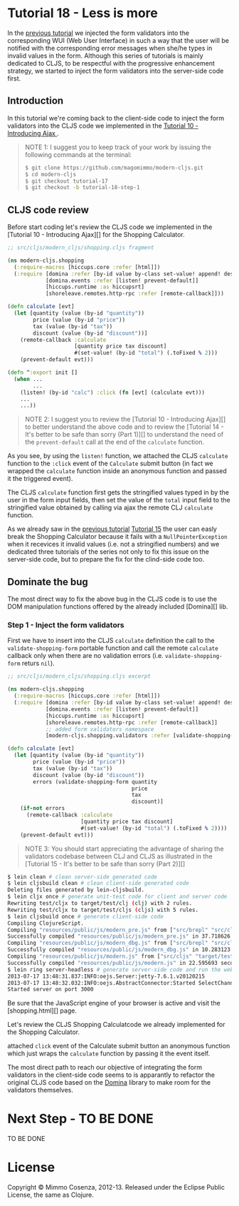 # Tutorial 18 - Less is more

In the [previous tutorial][1] we injected the form validators into the
corresponding WUI (Web User Interface) in such a way that the user
will be notified with the corresponding error messages when she/he
types in invalid values in the form. Although this series of tutorials
is mainly dedicated to CLJS, to be respectful with the progressive
enhancement strategy, we started to inject the form validators into
the server-side code first.

## Introduction

In this tutorial we're coming back to the client-side code to
inject the form validators into the CLJS code we implemented in the
[Tutorial 10 - Introducing Ajax ][2].

> NOTE 1: I suggest you to keep track of your work by issuing the
> following commands at the terminal:
>
> ```bash
> $ git clone https://github.com/magomimmo/modern-cljs.git
> $ cd modern-cljs
> $ git checkout tutorial-17
> $ git checkout -b tutorial-18-step-1
> ```

## CLJS code review

Before start coding let's review the CLJS code we implemented in the
[Tutorial 10 - Introducing Ajax][] for the Shopping Calculator.

```clj
;; src/cljs/modern_cljs/shopping.cljs fragment

(ns modern-cljs.shopping
  (:require-macros [hiccups.core :refer [html]])
  (:require [domina :refer [by-id value by-class set-value! append! destroy!]]
            [domina.events :refer [listen! prevent-default]]
            [hiccups.runtime :as hiccupsrt]
            [shoreleave.remotes.http-rpc :refer [remote-callback]]))

(defn calculate [evt]
  (let [quantity (value (by-id "quantity"))
        price (value (by-id "price"))
        tax (value (by-id "tax"))
        discount (value (by-id "discount"))]
    (remote-callback :calculate
                     [quantity price tax discount]
                     #(set-value! (by-id "total") (.toFixed % 2)))
    (prevent-default evt)))

(defn ^:export init []
  (when ...
	    ...
    (listen! (by-id "calc") :click (fn [evt] (calculate evt)))
    ...
    ...))
```

> NOTE 2: I suggest you to review the [Tutorial 10 - Introducing Ajax][]
> to better understand the above code and to review the
> [Tutorial 14 - It's better to be safe than sorry (Part 1)][] to
> understand the need of the `prevent-default` call at the end of the
> `calculate` function.

As you see, by using the `listen!` function, we attached the CLJS
`calculate` function to the `:click` event of the `Calculate` submit
button (in fact we wrapped the `calculate` function inside an
anonymous function and passed it the triggered event).

The CLJS `calculate` function first gets the stringified values typed
in by the user in the form input fields, then set the value of the
`total` input field to the stringified value obtained by calling via
ajax the remote CLJ `calculate` function.

As we already saw in the [previous tutorial][1] [Tutorial 15][10] the
user can easly break the Shopping Calculator because it fails with a
`NullPointerException` when it recevices it invalid values (i.e. not a
stringified numbers) and we dedicated three tutorials of the series
not only to fix this issue on the server-side code, but to prepare the
fix for the clind-side code too.

## Dominate the bug 

The most direct way to fix the above bug in the CLJS code is to use
the DOM manipulation functions offered by the already included
[Domina][] lib.

### Step 1 - Inject the form validators

First we have to insert into the CLJS `calculate` definition the call
to the `validate-shopping-form` portable function and call the remote
`calculate` callback only when there are no validation errors
(i.e. `validate-shopping-form` returs `nil`).

```clj
;; src/cljs/modern_cljs/shopping.cljs excerpt

(ns modern-cljs.shopping
  (:require-macros [hiccups.core :refer [html]])
  (:require [domina :refer [by-id value by-class set-value! append! destroy!]]
            [domina.events :refer [listen! prevent-default]]
            [hiccups.runtime :as hiccupsrt]
            [shoreleave.remotes.http-rpc :refer [remote-callback]]
			;; added form validators namespace
            [modern-cljs.shopping.validators :refer [validate-shopping-form]]))

(defn calculate [evt]
  (let [quantity (value (by-id "quantity"))
        price (value (by-id "price"))
        tax (value (by-id "tax"))
        discount (value (by-id "discount"))
        errors (validate-shopping-form quantity
                                       price
                                       tax
                                       discount)]
    (if-not errors
      (remote-callback :calculate
                       [quantity price tax discount]
                       #(set-value! (by-id "total") (.toFixed % 2))))
    (prevent-default evt)))
```

> NOTE 3: You should start appreciating the advantage of sharing the
> validators codebase between CLJ and CLJS as illustrated in the
> [Tutorial 15 - It's better to be safe than sorry (Part 2)][]




```bash
$ lein clean # clean server-side generated code
$ lein cljsbuild clean # clean client-side generated code
Deleting files generated by lein-cljsbuild.
$ lein cljx once # generate unit-test code for client and server code
Rewriting test/cljx to target/test/clj (clj) with 2 rules.
Rewriting test/cljx to target/test/cljs (cljs) with 5 rules.
$ lein cljsbuild once # generate client-side code
Compiling ClojureScript.
Compiling "resources/public/js/modern_pre.js" from ["src/brepl" "src/cljs" "target/test/cljs"]...
Successfully compiled "resources/public/js/modern_pre.js" in 37.718626 seconds.
Compiling "resources/public/js/modern_dbg.js" from ["src/brepl" "src/cljs" "target/test/cljs"]...
Successfully compiled "resources/public/js/modern_dbg.js" in 10.283123 seconds.
Compiling "resources/public/js/modern.js" from ["src/cljs" "target/test/cljs"]...
Successfully compiled "resources/public/js/modern.js" in 22.595693 seconds.
$ lein ring server-headless # generate server-side code and run the web app
2013-07-17 13:48:31.837:INFO:oejs.Server:jetty-7.6.1.v20120215
2013-07-17 13:48:32.032:INFO:oejs.AbstractConnector:Started SelectChannelConnector@0.0.0.0:3000
Started server on port 3000
```

Be sure that the JavaScript engine of your browser is active and
visit the [shopping.html][] page.


Let's review the CLJS Shopping Calculatcode we already implemented for the Shopping Calculator.


attached 
`click` event of the Calculate submit button an anonymous function
which just wraps the `calculate` function by passing it the event
itself.


The most direct path to reach our objective of integrating the form
validators in the client-side code seems to is apparantly to refactor
the original CLJS code based on the [Domina][3] library to make room
for the validators themselves.


# Next Step - TO BE DONE

TO BE DONE

# License

Copyright © Mimmo Cosenza, 2012-13. Released under the Eclipse Public
License, the same as Clojure.

[1]: https://github.com/magomimmo/modern-cljs/blob/master/doc/tutorial-17.md

[10]: https://github.com/magomimmo/modern-cljs/blob/master/doc/tutorial-15.md#break-the-shopping-calculator-again-and-again


[2]: https://github.com/cgrand/enlive
[3]: https://github.com/magomimmo/modern-cljs/blob/master/doc/tutorial-14.md
[4]: https://github.com/magomimmo/modern-cljs/blob/master/doc/tutorial-15.md#break-the-shopping-calculator-again-and-again
[5]: https://raw.github.com/magomimmo/modern-cljs/master/doc/images/ServerNullPointer.png
[6]: http://en.wikipedia.org/wiki/Syntactic_sugar
[7]: http://en.wikipedia.org/wiki/Closure_(computer_science)
[8]: http://en.wikipedia.org/wiki/Higher-order_function
[9]: https://raw.github.com/magomimmo/modern-cljs/master/doc/images/price-error.png
[10]: http://localhost:3000/shopping.html
[11]: https://github.com/weavejester/hiccup
[12]: https://github.com/weavejester
[13]: https://github.com/cemerick/pomegranate
[14]: https://github.com/cemerick
[15]: https://github.com/cgrand
[16]: https://github.com/cgrand/enlive/blob/master/src/net/cgrand/enlive_html.clj#L959
[17]: https://github.com/cgrand/enlive/blob/master/src/net/cgrand/enlive_html.clj#L538
[18]: http://www.clojurebook.com/
[19]: https://github.com/lynaghk/cljx
[20]: https://github.com/swannodette/enlive-tutorial/
[21]: http://localhost:3000/shopping.html
[22]: https://raw.github.com/magomimmo/modern-cljs/master/doc/images/shopping-invalid-values.png
[23]: https://raw.github.com/magomimmo/modern-cljs/master/doc/images/shopping-with-invalid-messages.png
[24]: https://github.com/magomimmo/modern-cljs/blob/master/doc/tutorial-15.md
[25]: https://github.com/rkneufeld
[26]: https://github.com/rkneufeld/lein-try
[27]: https://github.com/rkneufeld/lein-try/issues/3
